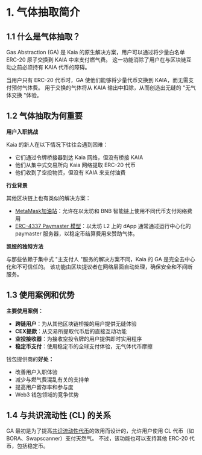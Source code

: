 # 1. 气体抽取简介

## 1.1 什么是气体抽取？

Gas Abstraction (GA) 是 Kaia 的原生解决方案，用户可以通过将少量白名单 ERC-20 原子交换到 KAIA 中来支付燃气费。 这一功能消除了用户在与区块链互动之前必须持有 KAIA 代币的障碍。

当用户只有 ERC-20 代币时，GA 使他们能够将少量代币交换到 KAIA，而无需支付预付气体费。 用于交换的气体将从 KAIA 输出中扣除，从而创造出无缝的 "无气体交换 "体验。

## 1.2 气体抽取为何重要

**用户入职挑战**

Kaia 的新人在以下情况下往往会遇到困难：

- 它们通过令牌桥接器到达 Kaia 网络，但没有桥接 KAIA
- 他们从集中式交易所向 Kaia 网络提取 ERC-20 代币
- 他们收到了空投物资，但没有 KAIA 来支付油费

**行业背景**

其他区块链上也有类似的解决方案：

- [MetaMask加油站](https://metamask.io/ko/news/metamask-feature-update-gas-station)：允许在以太坊和 BNB 智能链上使用不同代币支付网络费用
- [ERC-4337 Paymaster 模型](https://docs.erc4337.io/paymasters)：以太坊 L2 上的 dApp 通常通过运行中心化的 paymaster 服务器，以稳定币结算费用来赞助气体。

**凯娅的独特方法**

与那些依赖于集中式 "主支付人 "服务的解决方案不同，Kaia 的 GA 是完全去中心化和不可信任的。 该功能由区块提议者在网络层面自动处理，确保安全和不间断服务。

## 1.3 使用案例和优势

**主要使用案例：**

- **跨链用户**：为从其他区块链桥接的用户提供无缝体验
- **CEX提款**：从交易所提取代币后的直接互动功能
- **空投接收器**：为接收空投令牌的用户提供即时实用程序
- **稳定币支付**：使用稳定币的全球支付体验，无气体代币摩擦

钱包提供商的**好处：**

- 改善用户入职体验
- 减少与燃气费混乱有关的支持单
- 提高用户留存率和参与度
- Web3 钱包领域的竞争优势

## 1.4 与共识流动性 (CL) 的关系

GA 最初是为了提高[共识流动性代币](https://medium.com/kaiachain/kaia-consensus-liquidity-a-new-paradigm-in-blockchain-liquidity-7c8a7393cd19)的效用而设计的，允许用户使用 CL 代币（如 BORA、Swapscanner）支付天然气。 不过，该功能也可以支持其他 ERC-20 代币，包括稳定币。